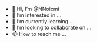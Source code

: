 - 👋 Hi, I’m @NNoicmi
- 👀 I’m interested in ...
- 🌱 I’m currently learning ...
- 💞️ I’m looking to collaborate on ...
- 📫 How to reach me ...

<!---
NNoicmi/NNoicmi is a ✨ special ✨ repository because its `README.md` (this file) appears on your GitHub profile.
You can click the Preview link to take a look at your changes.
--->
